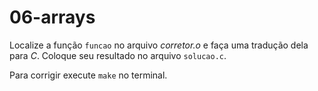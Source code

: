 # 06-arrays

Localize a função `funcao` no arquivo *corretor.o* e faça uma tradução dela para *C*. Coloque seu resultado no arquivo `solucao.c`. 

Para corrigir execute `make` no terminal. 